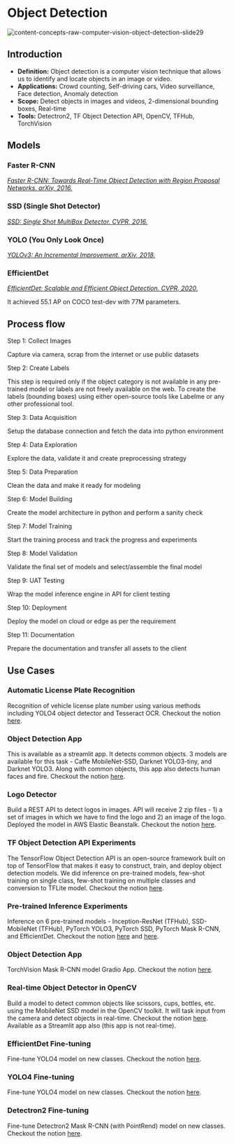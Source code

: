 # Object Detection

![content-concepts-raw-computer-vision-object-detection-slide29](https://user-images.githubusercontent.com/62965911/216822793-68a55d64-a10e-4ae2-aa2b-53c3c8100117.png)

## Introduction

- **Definition:** Object detection is a computer vision technique that allows us to identify and locate objects in an image or video.
- **Applications:** Crowd counting, Self-driving cars, Video surveillance, Face detection, Anomaly detection
- **Scope:** Detect objects in images and videos, 2-dimensional bounding boxes, Real-time
- **Tools:** Detectron2, TF Object Detection API, OpenCV, TFHub, TorchVision

## Models

### Faster R-CNN

*[Faster R-CNN: Towards Real-Time Object Detection with Region Proposal Networks. arXiv, 2016.](https://arxiv.org/abs/1506.01497)*

### SSD (Single Shot Detector)

*[SSD: Single Shot MultiBox Detector. CVPR, 2016.](https://arxiv.org/abs/1512.02325)*

### YOLO (You Only Look Once)

[*YOLOv3: An Incremental Improvement. arXiv, 2018.*](https://arxiv.org/abs/1804.02767)

### EfficientDet

*[EfficientDet: Scalable and Efficient Object Detection. CVPR, 2020.](https://arxiv.org/abs/1911.09070)*

It achieved 55.1 AP on COCO test-dev with 77M parameters.

## Process flow

Step 1: Collect Images

Capture via camera, scrap from the internet or use public datasets

Step 2: Create Labels

This step is required only if the object category is not available in any pre-trained model or labels are not freely available on the web. To create the labels (bounding boxes) using either open-source tools like Labelme or any other professional tool.

Step 3: Data Acquisition

Setup the database connection and fetch the data into python environment

Step 4: Data Exploration

Explore the data, validate it and create preprocessing strategy

Step 5: Data Preparation

Clean the data and make it ready for modeling

Step 6: Model Building

Create the model architecture in python and perform a sanity check

Step 7: Model Training

Start the training process and track the progress and experiments

Step 8: Model Validation

Validate the final set of models and select/assemble the final model

Step 9: UAT Testing

Wrap the model inference engine in API for client testing

Step 10: Deployment

Deploy the model on cloud or edge as per the requirement

Step 11: Documentation

Prepare the documentation and transfer all assets to the client

## Use Cases

### Automatic License Plate Recognition

Recognition of vehicle license plate number using various methods including YOLO4 object detector and Tesseract OCR. Checkout the notion [here](https://www.notion.so/Automatic-License-Plate-Recognition-10ec22181b454b1facc99abdeadbf78f).

### Object Detection App

This is available as a streamlit app. It detects common objects. 3 models are available for this task - Caffe MobileNet-SSD, Darknet YOLO3-tiny, and Darknet YOLO3. Along with common objects, this app also detects human faces and fire. Checkout the notion [here](https://www.notion.so/Object-Detector-App-c60fddae2fcd426ab763261436fb15d8).

### Logo Detector

Build a REST API to detect logos in images. API will receive 2 zip files - 1) a set of images in which we have to find the logo and 2) an image of the logo. Deployed the model in AWS Elastic Beanstalk. Checkout the notion [here](https://www.notion.so/Logo-Detection-91bfe4953dcf4558807b342efe05a9ff).

### TF Object Detection API Experiments

The TensorFlow Object Detection API is an open-source framework built on top of TensorFlow that makes it easy to construct, train, and deploy object detection models. We did inference on pre-trained models, few-shot training on single class, few-shot training on multiple classes and conversion to TFLite model. Checkout the notion [here](https://www.notion.so/Tensorflow-Object-Detection-API-499b017e502d4950a9d448fb35a41d58).

### Pre-trained Inference Experiments

Inference on 6 pre-trained models - Inception-ResNet (TFHub), SSD-MobileNet (TFHub), PyTorch YOLO3, PyTorch SSD, PyTorch Mask R-CNN, and EfficientDet. Checkout the notion [here](https://www.notion.so/Object-Detection-Inference-Experiments-568fa092b1d34471b676fd43a42974b2) and [here](https://www.notion.so/Object-Detection-Inference-with-Pre-trained-models-da9e2e5bfab944bc90f568f6bc4b3e1f).

### Object Detection App

TorchVision Mask R-CNN model Gradio App. Checkout the notion [here](https://www.notion.so/MaskRCNN-TorchVision-Object-Detection-Gradio-App-c22f2a13ab63493b9b38720b20c50051).

### Real-time Object Detector in OpenCV

Build a model to detect common objects like scissors, cups, bottles, etc. using the MobileNet SSD model in the OpenCV toolkit. It will task input from the camera and detect objects in real-time. Checkout the notion [here](https://www.notion.so/Object-Detection-with-OpenCV-MobileNet-SSD-38ff496d2f0d427185a9c51cebc1ddf2). Available as a Streamlit app also (this app is not real-time).

### EfficientDet Fine-tuning

Fine-tune YOLO4 model on new classes. Checkout the notion [here](https://www.notion.so/EfficientDet-fine-tuning-01a6ffd1e11f4dc1941073aff4b9b486).

### YOLO4 Fine-tuning

Fine-tune YOLO4 model on new classes. Checkout the notion [here](https://www.notion.so/YOLO-4-b32c2d2a4b8644b59f1c05e6887ffcca).

### Detectron2 Fine-tuning

Fine-tune Detectron2 Mask R-CNN (with PointRend) model on new classes. Checkout the notion [here](https://www.notion.so/YOLO-4-b32c2d2a4b8644b59f1c05e6887ffcca).
